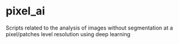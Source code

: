 # pixel_ai
Scripts related to the analysis of images without segmentation at a pixel/patches level resolution using deep learning
